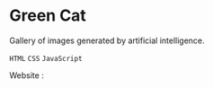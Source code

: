 # Green Cat
Gallery of images generated by artificial intelligence.

`HTML` `CSS` `JavaScript`


Website : 
